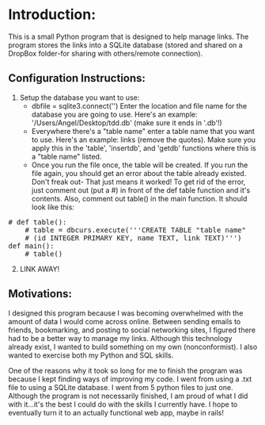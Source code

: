 # Introduction:

This is a small Python program that is designed to help manage links. The program stores the links into a SQLite database (stored and shared on a DropBox folder-for sharing with others/remote connection).

## Configuration Instructions:

1. Setup the database you want to use:
	* dbfile = sqlite3.connect('') Enter the location and file name for the database you are going to use. Here's an example: '/Users/Angel/Desktop/tdd.db' (make sure it ends in '.db'!)
	* Everywhere there's a "table name" enter a table name that you want to use. Here's an example: links (remove the quotes). Make sure you apply this in the 'table', 'insertdb', and 'getdb' functions where this is a "table name" listed. 
	* Once you run the file once, the table will be created. If you run the file again, you should get an error about the table already existed. Don't freak out- That just means it worked! To get rid of the error, just comment out (put a #) in front of the def table function and it's contents. Also, comment out table() in the main function. It should look like this:
<pre>
# def table():
	# table = dbcurs.execute('''CREATE TABLE "table name"
	# (id INTEGER PRIMARY KEY, name TEXT, link TEXT)''')
def main():
	# table()
</pre>

2. LINK AWAY!

## Motivations: 
I designed this program because I was becoming overwhelmed with the amount of data I would come across online. Between sending emails to friends, bookmarking, and posting to social networking sites, I figured there had to be a better way to manage my links. Although this technology already exist, I wanted to build something on my own (nonconformist). I also wanted to exercise both my Python and SQL skills. 

One of the reasons why it took so long for me to finish the program was because I kept finding ways of improving my code. I went from using a .txt file to using a SQLite database. I went from 5 python files to just one. Although the program is not necessarily finished, I am proud of what I did with it…it's the best I could do with the skills I currently have. I hope to eventually turn it to an actually functional web app, maybe in rails! 